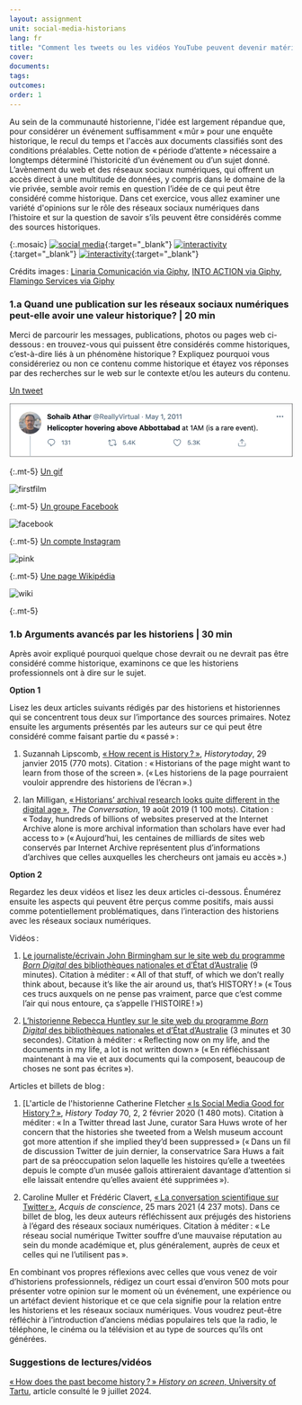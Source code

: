 ```yaml
---
layout: assignment
unit: social-media-historians
lang: fr
title: "Comment les tweets ou les vidéos YouTube peuvent devenir matériaux pour l'histoire?"
cover:
documents:
tags:
outcomes:
order: 1
---
```


Au sein de la communauté historienne, l'idée est largement répandue que, pour considérer un événement suffisamment «&#x202F;mûr&#x202F;» pour une enquête historique, le recul du temps et l'accès aux documents classifiés sont des conditions préalables. Cette notion de «&#x202F;période d’attente&#x202F;» nécessaire a longtemps déterminé l’historicité d’un événement ou d’un sujet donné. L’avènement du web et des réseaux sociaux numériques, qui offrent un accès direct à une multitude de données, y compris dans le domaine de la vie privée, semble avoir remis en question l’idée de ce qui peut être considéré comme historique. Dans cet exercice, vous allez examiner une variété d'opinions sur le rôle des réseaux sociaux numériques dans l’histoire et sur la question de savoir s’ils peuvent être considérés comme des sources historiques.

{:.mosaic}
[![social media](https://media.giphy.com/media/rB8CbdO6xSJofmOAKL/giphy.webp "Linaria Comunicación via Giphy")](https://giphy.com/gifs/comunicacion-linaria-linariacomunicacion-rB8CbdO6xSJofmOAKL){:target="_blank"}
[![interactivity](https://media.giphy.com/media/gIMdqhwG5Xa45Mb2Ex/giphy.webp "INTO ACTION via Giphy")](https://giphy.com/gifs/IntoAction-covid-fake-news-misinformation-gIMdqhwG5Xa45Mb2Ex){:target="_blank"}
[![interactivity](https://media.giphy.com/media/jQmn1Dkw55R3cjm3eC/giphy.webp "Flamingo Services via Giphy")](https://giphy.com/gifs/instagram-hearts-likes-jQmn1Dkw55R3cjm3eC){:target="_blank"}

Crédits images&#x202F;:
[Linaria Comunicación via Giphy](https://media.giphy.com/media/rB8CbdO6xSJofmOAKL/giphy.gif),
[INTO ACTION via Giphy](https://media.giphy.com/media/gIMdqhwG5Xa45Mb2Ex/giphy.gif),
[Flamingo Services via Giphy](https://media.giphy.com/media/jQmn1Dkw55R3cjm3eC/giphy.gif)

<!-- more -->

<!-- briefing-student -->

### 1.a Quand une publication sur les réseaux sociaux numériques peut-elle avoir une valeur historique? | 20 min
<!-- section-contents -->

Merci de parcourir les messages, publications, photos ou pages web ci-dessous&#x202F;: en trouvez-vous qui puissent être considérés comme historiques, c’est-à-dire liés à un phénomène historique&#x202F;? Expliquez pourquoi vous considéreriez ou non ce contenu comme historique et étayez vos réponses par des recherches sur le web sur le contexte et/ou les auteurs du contenu.


[Un tweet](https://www.bbc.com/news/technology-13257940)

![tweetbinladen](/assets/images/social-media/tweetbinladen.png)

{:.mt-5}
[Un gif](https://media.giphy.com/media/LMeVjYYdUkOoE/giphy.gif)

![firstfilm](../../../assets/images/social-media/firstfilm.gif)

{:.mt-5}
[Un groupe Facebook](https://www.facebook.com/groups/1500687070143366)

![facebook](../../../assets/images/social-media/facebook.png)

{:.mt-5}
[Un compte Instagram](https://www.instagram.com/lgbt_history/)

![pink](../../../assets/images/social-media/pink.png)

{:.mt-5}
[Une page Wikipédia](https://fr.wikipedia.org/wiki/Liste_d%27aventuri%C3%A8res_et_exploratrices)

![wiki](../../../assets/images/social-media/wiki.png)

{:.mt-5}

<!-- section -->

### 1.b Arguments avancés par les historiens | 30 min
<!-- section-contents -->
Après avoir expliqué pourquoi quelque chose devrait ou ne devrait pas être considéré comme historique, examinons ce que les historiens professionnels ont à dire sur le sujet.

**Option 1**

Lisez les deux articles suivants rédigés par des historiens et historiennes qui se concentrent tous deux sur l’importance des sources primaires. Notez ensuite les arguments présentés par les auteurs sur ce qui peut être considéré comme faisant partie du «&#x202F;passé&#x202F;»&#x202F;:
1.	Suzannah Lipscomb, [«&#x202F;How recent is History&#x202F;?&#x202F;»](https://www.historytoday.com/how-recent-history), *Historytoday*, 29 janvier 2015 (770 mots).
Citation : «&#x202F;Historians of the page might want to learn from those of the screen&#x202F;». («&#x202F;Les historiens de la page pourraient vouloir apprendre des historiens de l’écran&#x202F;».)

2.	Ian Milligan, [«&#x202F;Historians’ archival research looks quite different in the digital age&#x202F;»](https://theconversation.com/historians-archival-research-looks-quite-different-in-the-digital-age-121096), *The Conversation*, 19 août 2019 (1 100 mots).
Citation : «&#x202F;Today, hundreds of billions of websites preserved at the Internet Archive alone is more archival information than scholars have ever had access to&#x202F;» («&#x202F;Aujourd’hui, les centaines de milliards de sites web conservés par Internet Archive représentent plus d’informations d’archives que celles auxquelles les chercheurs ont jamais eu accès&#x202F;».)

**Option 2**

Regardez les deux vidéos et lisez les deux articles ci-dessous. Énumérez ensuite les aspects qui peuvent être perçus comme positifs, mais aussi comme potentiellement problématiques, dans l’interaction des historiens avec les réseaux sociaux numériques.

Vidéos&#x202F;:

1.	[Le journaliste/écrivain John Birmingham sur le site web du programme *Born Digital* des bibliothèques nationales et d’État d’Australie](https://youtu.be/p9BmO-HLcVk) (9 minutes). Citation à méditer&#x202F;: «&#x202F;All of that stuff, of which we don’t really think about, because it’s like the air around us, that’s HISTORY&#x202F;!&#x202F;» («&#x202F;Tous ces trucs auxquels on ne pense pas vraiment, parce que c’est comme l’air qui nous entoure, ça s’appelle l’HISTOIRE&#x202F;!&#x202F;»)

2.	[L’historienne Rebecca Huntley sur le site web du programme *Born Digital* des bibliothèques nationales et d’État d’Australie](https://www.youtube.com/watch?v=hR9VQPfNHaE&feature=youtu.be) (3 minutes et 30 secondes). Citation à méditer&#x202F;: «&#x202F;Reflecting now on my life, and the documents in my life, a lot is not written down&#x202F;» («&#x202F;En réfléchissant maintenant à ma vie et aux documents qui la composent, beaucoup de choses ne sont pas écrites&#x202F;»).

Articles et billets de blog&#x202F;:

1.	[L'article de l'historienne Catherine Fletcher [«&#x202F;Is Social Media Good for History&#x202F;?&#x202F;»](https://www.historytoday.com/archive/head-head/social-media-good-history), *History Today* 70, 2, 2 février 2020 (1 480 mots). Citation à méditer&#x202F;: «&#x202F;In a Twitter thread last June, curator Sara Huws wrote of her concern that the histories she tweeted from a Welsh museum account got more attention if she implied they’d been suppressed&#x202F;» («&#x202F;Dans un fil de discussion Twitter de juin dernier, la conservatrice Sara Huws a fait part de sa préoccupation selon laquelle les histoires qu’elle a tweetées depuis le compte d’un musée gallois attireraient davantage d’attention si elle laissait entendre qu’elles avaient été supprimées&#x202F;»).

2.	Caroline Muller et Frédéric Clavert, [«&#x202F;La conversation scientifique sur Twitter&#x202F;»](https://consciences.hypotheses.org/2677), *Acquis de conscience*, 25 mars 2021 (4 237 mots). Dans ce billet de blog, les deux auteurs réfléchissent aux préjugés des historiens à l’égard des réseaux sociaux numériques. Citation à méditer&#x202F;: «&#x202F;Le réseau social numérique Twitter souffre d’une mauvaise réputation au sein du monde académique et, plus généralement, auprès de ceux et celles qui ne l’utilisent pas&#x202F;».

En combinant vos propres réflexions avec celles que vous venez de voir d’historiens professionnels, rédigez un court essai d’environ 500 mots pour présenter votre opinion sur le moment où un événement, une expérience ou un artéfact devient historique et ce que cela signifie pour la relation entre les historiens et les réseaux sociaux numériques. Vous voudrez peut-être réfléchir à l’introduction d’anciens médias populaires tels que la radio, le téléphone, le cinéma ou la télévision et au type de sources qu’ils ont générées.


<!-- section -->

### Suggestions de lectures/vidéos
<!-- section-contents -->
[«&#x202F;How does the past become history&#x202F;?&#x202F;» *History on screen*, University of Tartu](https://ajalugu.haridusekraanil.ee/en/theoretical/time-together/how-does-the-past-form-the-history), article consulté le 9 juillet 2024.



<!-- briefing-teacher -->

